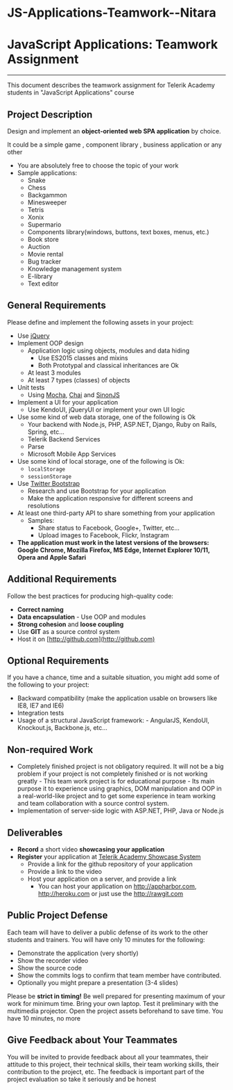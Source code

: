 # JS-Applications-Teamwork--Nitara
# JavaScript Applications: Teamwork Assignment
  *****************************************
 
  This document describes the teamwork assignment for Telerik Academy students in "JavaScript Applications" course
 
  ## Project Description
 
  Design and implement an **object-oriented web SPA application** by choice.
 
  It could be a simple game , component library , business application or any other
  - You are absolutely free to choose the topic of your work
  - Sample applications:
    - Snake
    - Chess
    - Backgammon
    - Minesweeper
    - Tetris
    - Xonix
    - Supermario
    - Components library(windows, buttons, text boxes, menus, etc.)
    - Book store
    - Auction
    - Movie rental
    - Bug tracker
    - Knowledge management system
    - E-library
    - Text editor
  
  ## General Requirements
  Please define and implement the following assets in your project:
  - Use [jQuery](https://jquery.com/)
  - Implement OOP design
    - Application logic using objects, modules and data hiding
      - Use ES2015 classes and mixins
      - Both Prototypal and classical inheritances are Ok
    - At least 3 modules
    - At least 7 types (classes) of objects
  - Unit tests
    - Using [Mocha](http://mochajs.org/), [Chai](http://chaijs.com/) and [SinonJS](http://sinonjs.org/)
  - Implement a UI for your application
    - Use KendoUI, jQueryUI or implement your own UI logic
  - Use some kind of web data storage, one of the following is Ok
    - Your backend with Node.js, PHP, ASP.NET, Django, Ruby on Rails, Spring, etc...
    - Telerik Backend Services
    - Parse
    - Microsoft Mobile App Services
  - Use some kind of local storage, one of the following is Ok:
    - `localStorage`
    - `sessionStorage`
  - Use [Twitter Bootstrap](http://getbootstrap.com/)
    - Research and use Bootstrap for your application
    - Make the application responsive for different screens and resolutions
  - At least one third-party API to share something from your application
    - Samples:
      - Share status to Facebook, Google+, Twitter, etc...
      - Upload images to Facebook, Flickr, Instagram
  -   **The application must work in the latest versions of the browsers: Google Chrome, Mozilla Firefox, MS Edge, Internet Explorer 10/11, Opera and Apple Safari**
  
  ##  Additional Requirements
  Follow the best practices for producing high-quality code:
  -   **Correct naming**
  -   **Data encapsulation**
    -     Use OOP and modules
  -   **Strong cohesion** and **loose coupling**
  -   Use **GIT** as a source control system
  -   Host it on [http://github.com](http://github.com)
  
  ##  Optional Requirements
  If you have a chance, time and a suitable situation, you might add some of the following to your project:
  -   Backward compatibility (make the application usable on browsers like IE8, IE7 and IE6)
  -   Integration tests
  -   Usage of a structural JavaScript framework:
    -     AngularJS, KendoUI, Knockout.js, Backbone.js, etc...
  
  ##  Non-required Work
  -   Completely finished project is not obligatory required. It will not be a big problem if your project is not completely finished or is not working greatly
    -     This team work project is for educational purpose
    -     Its main purpose it to experience using graphics, DOM manipulation and OOP in a real-world-like project and to get some experience in team working and team collaboration with a source control system.
  -   Implementation of server-side logic with ASP.NET, PHP, Java or Node.js
  
  ##  Deliverables
  
  - **Record** a short video **showcasing your application**
  - **Register** your application at [Telerik Academy Showcase System](http://best.telerikacademy.com)
    - Provide a link for the github repository of your application
    - Provide a link to the video
    - Host your application on a server, and provide a link
      - You can host your application on http://appharbor.com, http://heroku.com or just use the http://rawgit.com
  
  ##  Public Project Defense
  Each team will have to deliver a public defense of its work to the other students and trainers. You will have only 10 minutes for the following:
  - Demonstrate the application (very shortly)
  - Show the recorder video
  - Show the source code
  - Show the commits logs to confirm that team member have contributed.
  - Optionally you might prepare a presentation (3-4 slides)
  
  Please be **strict in timing!** Be well prepared for presenting maximum of your work for minimum time. Bring your own laptop. Test it preliminary with the multimedia projector. Open the project assets beforehand to save time. You have 10 minutes, no more
  
  ##  Give Feedback about Your Teammates
  You will be invited to provide feedback about all your teammates, their attitude to this project, their technical skills, their team working skills, their contribution to the project, etc. The feedback is important part of the project evaluation so take it seriously and be honest
